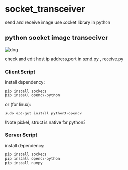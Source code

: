 # socket_transceiver
send and receive image use socket library in python

<h2> python socket image transceiver </h2>

![dog](https://github.com/Ai-Room2023/socket_transceiver/assets/140303548/9309dad4-728e-44b1-9f76-368b8ed388d6)

check and edit host ip address,port in send.py , receive.py 
<h3> Client Script </h3>
install dependency :

```
pip install sockets
pip install opencv-python
```
or (for linux):
```
sudo apt-get install python3-opencv
```
!Note  pickel, struct is native for python3

<h3> Server Script </h3>
install dependency:

```
pip install sockets
pip install opencv-python
pip install numpy
```

